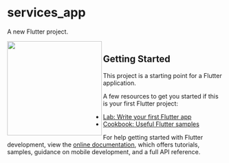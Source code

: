 # services_app

A new Flutter project.

<img align="left" src="https://user-images.githubusercontent.com/131368294/236888950-992a06d2-d6e0-4dc3-82a1-10612c84937d.png" width="220px">
<img align="left" src="  " width="220px">
<img src="  " width="220px">

<img align="left" src="  " width="220px">
<img align="left" src="  " width="220px">
<img src="  " width="220px">

<img align="left" src="  " width="220px">
<img align="left" src="  " width="220px">
<img src="  " width="220px">

<img align="left" src="  " width="220px">
<img align="left" src="  " width="220px">
<img src="  " width="220px">

<img align="left" src="  " width="220px">
<img align="left" src="  " width="220px">
<img src="  " width="220px">

<img align="left" src="  " width="220px">
<img align="left" src="  " width="220px">
<img src="  " width="220px">

<img align="left" src="  " width="220px">
<img align="left" src="  " width="220px">
<img src="  " width="220px">

## Getting Started

This project is a starting point for a Flutter application.

A few resources to get you started if this is your first Flutter project:

- [Lab: Write your first Flutter app](https://docs.flutter.dev/get-started/codelab)
- [Cookbook: Useful Flutter samples](https://docs.flutter.dev/cookbook)

For help getting started with Flutter development, view the
[online documentation](https://docs.flutter.dev/), which offers tutorials,
samples, guidance on mobile development, and a full API reference.
